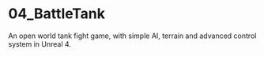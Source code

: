 # 04_BattleTank
An open world tank fight game, with simple AI, terrain and advanced control system in Unreal 4.
